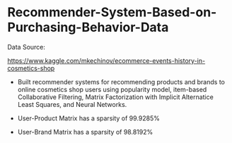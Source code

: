 # Recommender-System-Based-on-Purchasing-Behavior-Data

Data Source:

https://www.kaggle.com/mkechinov/ecommerce-events-history-in-cosmetics-shop

- Built recommender systems for recommending products and brands to online cosmetics shop users using popularity model, item-based Collaborative Filtering, Matrix Factorization with Implicit Alternatice Least Squares, and Neural Networks.

- User-Product Matrix has a sparsity of 99.9285%

- User-Brand Matrix has a sparsity of 98.8192%

